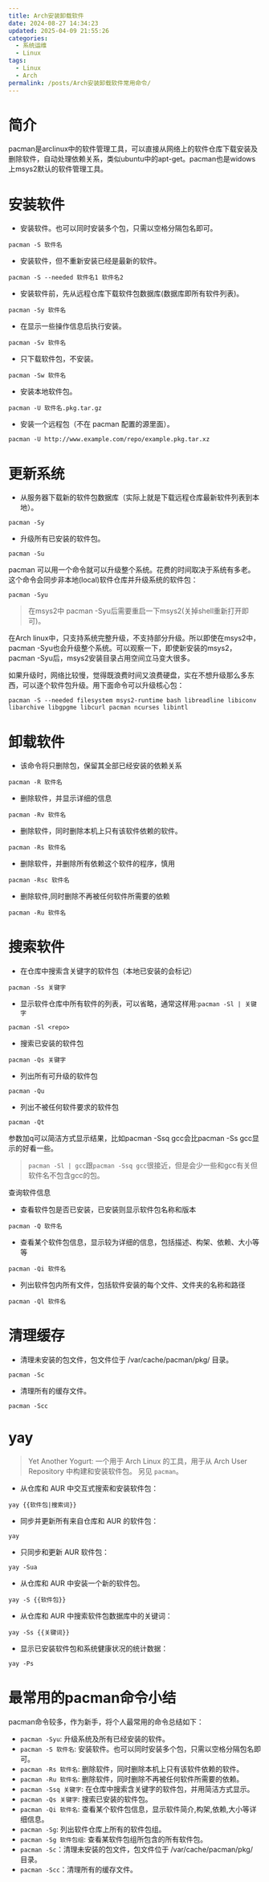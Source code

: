 ```yaml
---
title: Arch安装卸载软件
date: 2024-08-27 14:34:23
updated: 2025-04-09 21:55:26
categories:
  - 系统运维
  - Linux
tags:
  - Linux
  - Arch
permalink: /posts/Arch安装卸载软件常用命令/
---
```

# 简介

pacman是arclinux中的软件管理工具，可以直接从网络上的软件仓库下载安装及删除软件，自动处理依赖关系，类似ubuntu中的apt-get。pacman也是widows上msys2默认的软件管理工具。

# 安装软件

- 安装软件。也可以同时安装多个包，只需以空格分隔包名即可。

```shell
pacman -S 软件名
```

- 安装软件，但不重新安装已经是最新的软件。

```shell
pacman -S --needed 软件名1 软件名2
```

- 安装软件前，先从远程仓库下载软件包数据库(数据库即所有软件列表)。

```shell
pacman -Sy 软件名
```

- 在显示一些操作信息后执行安装。

```shell
pacman -Sv 软件名
```

-  只下载软件包，不安装。

```shell
pacman -Sw 软件名
```

- 安装本地软件包。

```shell
pacman -U 软件名.pkg.tar.gz
```

-  安装一个远程包（不在 pacman 配置的源里面）。

```shell
pacman -U http://www.example.com/repo/example.pkg.tar.xz
```

# 更新系统

-  从服务器下载新的软件包数据库（实际上就是下载远程仓库最新软件列表到本地）。

```shell
pacman -Sy
```

-  升级所有已安装的软件包。

```shell
pacman -Su
```

pacman 可以用一个命令就可以升级整个系统。花费的时间取决于系统有多老。这个命令会同步非本地(local)软件仓库并升级系统的软件包：

```shell
pacman -Syu
```

> 在msys2中 pacman -Syu后需要重启一下msys2(关掉shell重新打开即可)。

在Arch linux中，只支持系统完整升级，不支持部分升级。所以即使在msys2中，pacman -Syu也会升级整个系统。可以观察一下，即使新安装的msys2，pacman -Syu后，msys2安装目录占用空间立马变大很多。

如果升级时，网络比较慢，觉得既浪费时间又浪费硬盘，实在不想升级那么多东西，可以逐个软件包升级。用下面命令可以升级核心包：

```shell
pacman -S --needed filesystem msys2-runtime bash libreadline libiconv libarchive libgpgme libcurl pacman ncurses libintl
```

# 卸载软件

-  该命令将只删除包，保留其全部已经安装的依赖关系

```shell
pacman -R 软件名
```

-  删除软件，并显示详细的信息

```shell
pacman -Rv 软件名
```

-  删除软件，同时删除本机上只有该软件依赖的软件。

```shell
pacman -Rs 软件名
```

-  删除软件，并删除所有依赖这个软件的程序，慎用

```shell
pacman -Rsc 软件名
```

-  删除软件,同时删除不再被任何软件所需要的依赖

```shell
pacman -Ru 软件名
```

# 搜索软件

-  在仓库中搜索含关键字的软件包（本地已安装的会标记）

```shell
pacman -Ss 关键字
```

- 显示软件仓库中所有软件的列表，可以省略，通常这样用:`pacman -Sl | 关键字`

```shell
pacman -Sl <repo>
```

-  搜索已安装的软件包

```shell
pacman -Qs 关键字
```

-  列出所有可升级的软件包

```shell
pacman -Qu
```

-  列出不被任何软件要求的软件包

```shell
pacman -Qt
```

参数加q可以简洁方式显示结果，比如pacman -Ssq gcc会比pacman -Ss gcc显示的好看一些。

> `pacman -Sl | gcc`跟`pacman -Ssq gcc`很接近，但是会少一些和gcc有关但软件名不包含gcc的包。

查询软件信息

-  查看软件包是否已安装，已安装则显示软件包名称和版本

```shell
pacman -Q 软件名
```

-  查看某个软件包信息，显示较为详细的信息，包括描述、构架、依赖、大小等等

```shell
pacman -Qi 软件名
```

-  列出软件包内所有文件，包括软件安装的每个文件、文件夹的名称和路径

```shell
pacman -Ql 软件名
```

# 清理缓存

- 清理未安装的包文件，包文件位于 /var/cache/pacman/pkg/ 目录。

```shell
pacman -Sc
```

- 清理所有的缓存文件。

```shell
pacman -Scc
```

# yay

> Yet Another Yogurt: 一个用于 Arch Linux 的工具，用于从 Arch User Repository 中构建和安装软件包。 另见 `pacman`。

- 从仓库和 AUR 中交互式搜索和安装软件包：

```shell
yay {{软件包|搜索词}}
```

- 同步并更新所有来自仓库和 AUR 的软件包：

```shell
yay
```

- 只同步和更新 AUR 软件包：

```shell
yay -Sua
```

- 从仓库和 AUR 中安装一个新的软件包。

```shell
yay -S {{软件包}}
```

- 从仓库和 AUR 中搜索软件包数据库中的关键词：

```shell
yay -Ss {{关键词}}
```

- 显示已安装软件包和系统健康状况的统计数据：

```shell
yay -Ps
```

# 最常用的pacman命令小结

pacman命令较多，作为新手，将个人最常用的命令总结如下：

- `pacman -Syu`: 升级系统及所有已经安装的软件。
- `pacman -S 软件名`: 安装软件。也可以同时安装多个包，只需以空格分隔包名即可。
- `pacman -Rs 软件名`: 删除软件，同时删除本机上只有该软件依赖的软件。
- `pacman -Ru 软件名`: 删除软件，同时删除不再被任何软件所需要的依赖。
- `pacman -Ssq 关键字`: 在仓库中搜索含关键字的软件包，并用简洁方式显示。
- `pacman -Qs 关键字`: 搜索已安装的软件包。
- `pacman -Qi 软件名`: 查看某个软件包信息，显示软件简介,构架,依赖,大小等详细信息。
- `pacman -Sg`: 列出软件仓库上所有的软件包组。
- `pacman -Sg 软件包组`: 查看某软件包组所包含的所有软件包。
- `pacman -Sc`：清理未安装的包文件，包文件位于 /var/cache/pacman/pkg/ 目录。
- `pacman -Scc`：清理所有的缓存文件。
